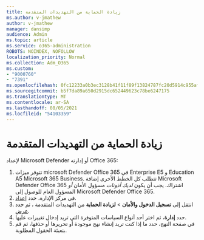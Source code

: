 ```yaml
---
title: زيادة الحماية من التهديدات المتقدمة
ms.author: v-jmathew
author: v-jmathew
manager: dansimp
audience: Admin
ms.topic: article
ms.service: o365-administration
ROBOTS: NOINDEX, NOFOLLOW
localization_priority: Normal
ms.collection: Adm_O365
ms.custom:
- "9000760"
- "7391"
ms.openlocfilehash: 0fc12233a0b3ec3128b41f11f89f13824787fc20d5914c955afb8446a7fa3ced
ms.sourcegitcommit: b5f7da89a650d2915dc652449623c78be6247175
ms.translationtype: MT
ms.contentlocale: ar-SA
ms.lasthandoff: 08/05/2021
ms.locfileid: "54103359"
---
```

# <a name="increase-protection-from-advanced-threats"></a>زيادة الحماية من التهديدات المتقدمة

لإعداد Microsoft Defender أو إدارته Office 365:

1. تتوفر ميزات microsoft Defender Office 365 في Enterprise E5 و Education A5 Microsoft 365 Business. تتطلب كل الخطط الأخرى إضافة Microsoft Defender Office 365 اشتراك. يجب أن يكون *لديك أذونات* مسؤول الأمان *أو* المسؤول العام للوصول إلى Microsoft Defender Office 365.
2. في مركز الإدارة، حدد [إعداد](https://go.microsoft.com/fwlink/p/?linkid=2075721).
3. انتقل إلى **تسجيل الدخول والأمان**  >  **لزيادة الحماية** من التهديدات المتقدمة ، ثم حدد [عرض](https://go.microsoft.com/fwlink/?linkid=2109302).
4. حدد **إدارة**، ثم اختر أحد أنواع السياسات المتوفرة التي تريد إدخال تغييرات عليها.
5. في صفحة النهج، حدد ما إذا كنت تريد إنشاء نهج موجودة أو تحريرها أو حذفها، ثم قم بتعبئة الحقول المطلوبة.
